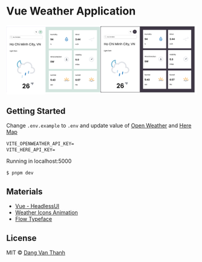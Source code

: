 # Vue Weather Application

![](screenshot.png)

## Getting Started

Change `.env.example` to `.env` and update value of [Open Weather](https://openweathermap.org/) and [Here Map](https://developer.here.com/)

```
VITE_OPENWEATHER_API_KEY=
VITE_HERE_API_KEY=
```

Running in localhost:5000

```
$ pnpm dev
```

## Materials

- [Vue - HeadlessUI](https://headlessui.dev/vue/)
- [Weather Icons Animation](https://bas.dev/projects/weather-icons)
- [Flow Typeface](http://danross.co/flow/)

## License

MIT © [Dang Van Thanh](https://dangthanh.org)
